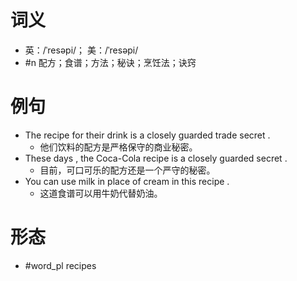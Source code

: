 # 词义
- 英：/ˈresəpi/； 美：/ˈresəpi/
- #n 配方；食谱；方法；秘诀；烹饪法；诀窍
# 例句
- The recipe for their drink is a closely guarded trade secret .
	- 他们饮料的配方是严格保守的商业秘密。
- These days , the Coca-Cola recipe is a closely guarded secret .
	- 目前，可口可乐的配方还是一个严守的秘密。
- You can use milk in place of cream in this recipe .
	- 这道食谱可以用牛奶代替奶油。
# 形态
- #word_pl recipes
